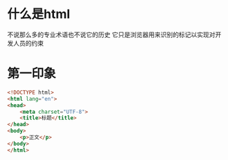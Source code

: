 # 什么是html
不说那么多的专业术语也不说它的历史
它只是浏览器用来识别的标记以实现对开发人员的约束

# 第一印象
``` html
<!DOCTYPE html>
<html lang="en">
<head>
	<meta charset="UTF-8">
	<title>标题</title>
</head>
<body>
	<p>正文</p>
</body>
</html>
```